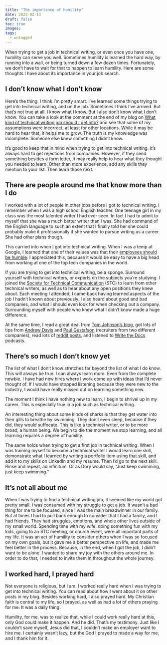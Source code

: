 ```yaml
---
title: "The importance of humility"
date: 2022-02-13
draft: false
toc: true
images:
tags:
  - untagged
---
```


When trying to get a job in technical writing, or even once you have one, humility can serve you well. Sometimes humility is learned the hard way, by running into a wall, or being turned down a few dozen times. Fortunately, we don’t have to wait for that to happen to learn humility. Here are some thoughts I have about its importance in your job search.

## I don’t know what I don’t know

Here’s the thing. I think I’m pretty smart. I’ve learned some things trying to get into technical writing, and on the job. Sometimes I think I’ve arrived. But that’s not true at all. I know what I know. But I also don’t know what I don’t know. You can take a look at the comment at the end of my blog on [What kind of technical writing job should I get into?](https://aaronkredshaw.com/2022/01/01/what-kind-of-technical-writing-job-should-i-get-into/) and see that some of my assumptions were incorrect, at least for other locations. While it may be hard to hear that, it helps me to grow. The truth is my knowledge was incomplete. Someone else knew something I didn’t know.

It’s good to keep that in mind when trying to get into technical writing. It’s always hard to get rejections from companies. However, if they send something besides a form letter, it may really help to hear what they thought you needed to learn. Other than more experience, add any skills they mention to your list. Then learn those next.

## There are people around me that know more than I do

I worked with a lot of people in other jobs before I got to technical writing. I remember when I was a high school English teacher. One teenage girl in my class was the most talented writer I had ever seen. In fact I had to admit to myself that she was a much better writer than I was. She had command of the English language to such an extent that I finally told her she could probably make it professionally if she wanted to pursue writing as a career. She had other plans though.

This carried into when I got into technical writing. When I was a temp at Google, I learned that one of their values was that their [employees should be humble](https://www.fastcompany.com/3027116/why-google-wants-new-hires-who-are-humble-and-argue). I appreciated this, because it would be easy to have a big head from working at one of the top tech companies in the world.

If you are trying to get into technical writing, be a sponge. Surround yourself with technical writers, or experts on the subjects you’re studying. I joined the [Society for Technical Communication](https://www.stc.org/) (STC) to learn from other technical writers, as well as to hear about any open positions they knew about. Each meeting I attended, I came back having learned aspects of the job I hadn’t known about previously. I also heard about good and bad companies, and what I should even look for when checking out a company. Surrounding myself with people who knew what I didn’t know made a huge difference.

At the same time, I read a great deal from [Tom Johnson’s blog](https://idratherbewriting.com/), got lots of tips from [Andrew Davis](http://synergistech.com/landing.html) and [Paul Gustafson](https://expertsupport.com/) (recruiters from two different companies), read lots of [reddit posts](https://www.reddit.com/r/technicalwriting/), and listened to [Write the Docs](https://www.writethedocs.org/) podcasts.

## There’s so much I don’t know yet

The list of what I don’t know stretches far beyond the list of what I do know. This will always be true. I can always learn more. Even from the complete newbie. I have had new hires where I work come up with ideas that I’d never thought of. If I would have stopped listening because they were new to the industry, I would have really missed out on learning something new.

The moment I think I have nothing new to learn, I begin to shrivel up in my career. This is especially true in a job such as technical writing.

An interesting thing about some kinds of sharks is that they get water into their gills to breathe by swimming. They don’t even sleep, because if they did, they would suffocate. This is like a technical writer, or to be more broad, a human being. We begin to die the moment we stop learning, and all learning requires a degree of humility.

The same holds when trying to get a first job in technical writing. When I was training myself to become a technical writer I would learn one skill, demonstrate what I learned by writing a portfolio item using that skill, and add it to my skills on LinkedIn and my resume. Then I’d go to the next skill. Rinse and repeat, ad infinitum. Or as Dory would say, “Just keep swimming, just keep swimming.”

## It’s not all about me

When I was trying to find a technical writing job, it seemed like my world got pretty small. I was consumed with my struggle to get a job. It wasn’t a bad thing for me to be focused, since I was the main breadwinner in our family. But at times I had to pull back enough to consider that I had a family, and I had friends. They had struggles, emotions, and whole other lives outside of my small world. Spending time with my wife, doing something fun with my kids, going to an STC meeting, or church event, were all important parts of my life. It was an act of humility to consider others when I was so focused on my own goals, but it gave me a better perspective on life, and made me feel better in the process. Because, in the end, when I got the job, I didn’t want to be alone. I wanted to share my joy with the others around me. In order to do that, I needed to invite them in throughout the whole journey.

## I worked hard, I prayed hard

Not everyone is religious, but I am. I worked really hard when I was trying to get into technical writing. You can read about how I went about it on other posts in my blog. Besides working hard, I also prayed hard. My Christian faith is central to my life, so I prayed, as well as had a lot of others praying for me. It was a daily thing.

Humility, for me, was to realize that, while I could work really hard at this, only God could make it happen. And he did. That’s my testimony. Just like I couldn’t save myself, Jesus did that, I couldn’t make an employer want to hire me. I certainly wasn’t lazy, but the God I prayed to made a way for me, and I thank him for it.